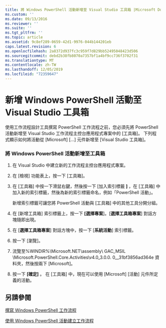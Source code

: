 ```yaml
---
title: 將 Windows PowerShell 活動新增至 Visual Studio 工具箱 |Microsoft Docs
ms.custom: ''
ms.date: 09/13/2016
ms.reviewer: ''
ms.suite: ''
ms.tgt_pltfrm: ''
ms.topic: article
ms.assetid: 9c8ef289-0659-42d1-9976-044b144201eb
caps.latest.revision: 6
ms.openlocfilehash: 2a8372d937fc3c959f7d829bb52495048423d506
ms.sourcegitcommit: debd2b38fb8070a7357bf1a4bf9cc736f3702f31
ms.translationtype: MT
ms.contentlocale: zh-TW
ms.lasthandoff: 12/05/2019
ms.locfileid: "72359647"
---
```

# <a name="adding-windows-powershell-activities-to-the-visual-studio-toolbox"></a>新增 Windows PowerShell 活動至 Visual Studio 工具箱

使用工作流程設計工具撰寫 PowerShell 工作流程之前，您必須先將 PowerShell 活動新增至 Visual Studio 工作流程主控台應用程式專案中的 [工具箱]。 下列程式顯示如何將活動從 [Microsoft] [...] 元件新增至 [Visual Studio 工具箱]。

### <a name="adding-windows-powershell-activities-to-the-toolbox"></a>將 Windows PowerShell 活動新增至工具箱

1. 在 Visual Studio 中建立新的工作流程主控台應用程式專案。

2. 在 [檢視] 功能表上，按一下 [工具箱]。

3. 在 [工具箱] 中按一下滑鼠右鍵，然後按一下 [加入索引標籤 **]** ，在 [工具箱] 中加入新的索引標籤，然後為新的索引標籤命名，例如「PowerShell 活動」。

   新增索引標籤可讓您將 PowerShell 活動與 [工具箱] 中的其他工具分開分組。

4. 在 [新增工具箱] 索引標籤上，按一下 **[選擇專案**]。[**選擇工具箱專案**] 對話方塊隨即出現。

5. 在 [**選擇工具箱專案**] 對話方塊中，按一下 [**系統活動**] 索引標籤。

6. 按一下 \[瀏覽\]。

7. 流覽至%WINDIR%\Microsoft.NET\assembly\ GAC_MSIL \Microsoft.PowerShell.Core.Activities\v4.0_3.0.0. 0__31bf3856ad364e 資料夾，然後按兩下 [Microsoft]。

8. 按一下 **[確定]** 。 在 [工具箱] 中，現在可以使用 [Microsoft] [活動] 元件所定義的活動。

## <a name="see-also"></a>另請參閱

[撰寫 Windows PowerShell 工作流程](./writing-a-windows-powershell-workflow.md)

[使用 Windows PowerShell 活動建立工作流程](./creating-a-workflow-with-windows-powershell-activities.md)